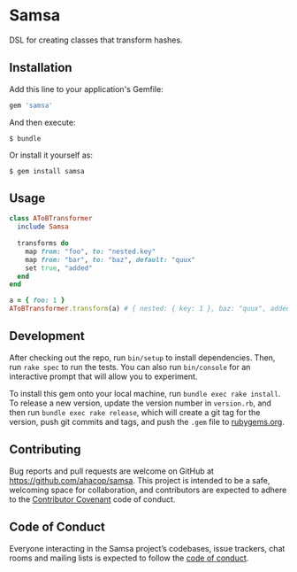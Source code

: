 # Samsa

DSL for creating classes that transform hashes.

## Installation

Add this line to your application's Gemfile:

```ruby
gem 'samsa'
```

And then execute:

    $ bundle

Or install it yourself as:

    $ gem install samsa

## Usage

```ruby
class AToBTransformer
  include Samsa
  
  transforms do
    map from: "foo", to: "nested.key"
    map from: "bar", to: "baz", default: "quux"
    set true, "added"
  end
end

a = { foo: 1 }
AToBTransformer.transform(a) # { nested: { key: 1 }, baz: "quux", added: true }
```

## Development

After checking out the repo, run `bin/setup` to install dependencies. Then, run `rake spec` to run the tests. You can also run `bin/console` for an interactive prompt that will allow you to experiment.

To install this gem onto your local machine, run `bundle exec rake install`. To release a new version, update the version number in `version.rb`, and then run `bundle exec rake release`, which will create a git tag for the version, push git commits and tags, and push the `.gem` file to [rubygems.org](https://rubygems.org).

## Contributing

Bug reports and pull requests are welcome on GitHub at https://github.com/ahacop/samsa. This project is intended to be a safe, welcoming space for collaboration, and contributors are expected to adhere to the [Contributor Covenant](http://contributor-covenant.org) code of conduct.

## Code of Conduct

Everyone interacting in the Samsa project’s codebases, issue trackers, chat rooms and mailing lists is expected to follow the [code of conduct](https://github.com/ahacop/samsa/blob/master/CODE_OF_CONDUCT.md).

